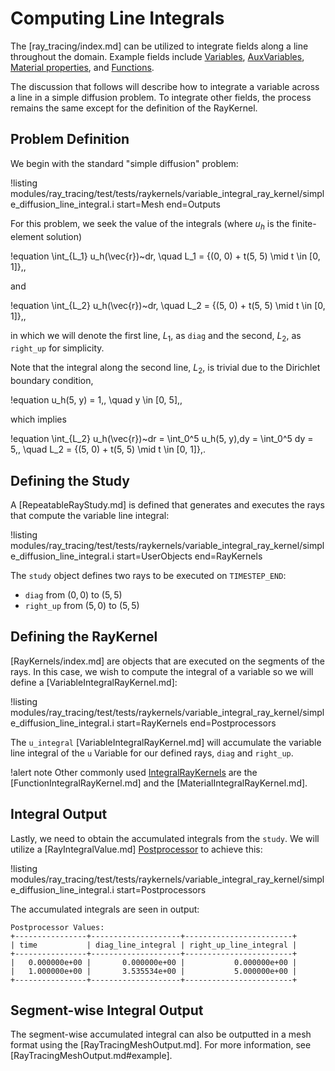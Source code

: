 # Computing Line Integrals

The [ray_tracing/index.md] can be utilized to integrate fields along a line throughout the domain. Example fields include [Variables](Variables/index.md), [AuxVariables](AuxVariables/index.md),
[Material properties](Materials/index.md), and [Functions](Functions/index.md).

The discussion that follows will describe how to integrate a variable across a line in a simple diffusion problem. To integrate other fields, the process remains the same except for the definition of the RayKernel.

## Problem Definition

We begin with the standard "simple diffusion" problem:

!listing modules/ray_tracing/test/tests/raykernels/variable_integral_ray_kernel/simple_diffusion_line_integral.i start=Mesh end=Outputs

For this problem, we seek the value of the integrals (where $u_h$ is the finite-element solution)

!equation
\int_{L_1} u_h(\vec{r})~dr, \quad L_1 = \{(0, 0) + t(5, 5) \mid t \in [0, 1]\}\,,

and

!equation
\int_{L_2} u_h(\vec{r})~dr, \quad L_2 = \{(5, 0) + t(5, 5) \mid t \in [0, 1]\}\,,

in which we will denote the first line, $L_1$, as `diag` and the second, $L_2$, as `right_up` for simplicity.

Note that the integral along the second line, $L_2$, is trivial due to the Dirichlet boundary condition,

!equation
u_h(5, y) = 1\,, \quad y \in [0, 5]\,,

which implies

!equation
\int_{L_2} u_h(\vec{r})~dr = \int_0^5 u_h(5, y)\,dy = \int_0^5 dy = 5\,, \quad L_2 = \{(5, 0) + t(5, 5) \mid t \in [0, 1]\}\,.

## Defining the Study

A [RepeatableRayStudy.md] is defined that generates and executes the rays that compute the variable line integral:

!listing modules/ray_tracing/test/tests/raykernels/variable_integral_ray_kernel/simple_diffusion_line_integral.i start=UserObjects end=RayKernels

The `study` object defines two rays to be executed on `TIMESTEP_END`:

- `diag` from $(0, 0)$ to $(5, 5)$
- `right_up` from $(5, 0)$ to $(5, 5)$

## Defining the RayKernel

[RayKernels/index.md] are objects that are executed on the segments of the rays. In this case, we wish to compute the integral of a variable so we will define a [VariableIntegralRayKernel.md]:

!listing modules/ray_tracing/test/tests/raykernels/variable_integral_ray_kernel/simple_diffusion_line_integral.i start=RayKernels end=Postprocessors

The `u_integral` [VariableIntegralRayKernel.md] will accumulate the variable line integral of the `u` Variable for our defined rays, `diag` and `right_up`.

!alert note
Other commonly used [IntegralRayKernels](IntegralRayKernel.md) are the [FunctionIntegralRayKernel.md] and the [MaterialIntegralRayKernel.md].

## Integral Output

Lastly, we need to obtain the accumulated integrals from the `study`. We will utilize a [RayIntegralValue.md] [Postprocessor](Postprocessors/index.md) to achieve this:

!listing modules/ray_tracing/test/tests/raykernels/variable_integral_ray_kernel/simple_diffusion_line_integral.i start=Postprocessors

The accumulated integrals are seen in output:

```
Postprocessor Values:
+----------------+--------------------+------------------------+
| time           | diag_line_integral | right_up_line_integral |
+----------------+--------------------+------------------------+
|   0.000000e+00 |       0.000000e+00 |           0.000000e+00 |
|   1.000000e+00 |       3.535534e+00 |           5.000000e+00 |
+----------------+--------------------+------------------------+
```

## Segment-wise Integral Output

The segment-wise accumulated integral can also be outputted in a mesh format using the [RayTracingMeshOutput.md]. For more information, see [RayTracingMeshOutput.md#example].
